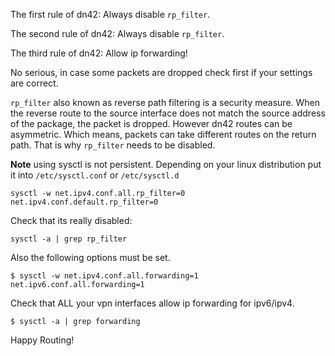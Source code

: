 The first rule of dn42: Always disable `rp_filter`. 

The second rule of dn42: Always disable `rp_filter`. 

The third rule of dn42: Allow ip forwarding!

No serious, in case some packets are dropped check first if your settings are correct.

`rp_filter` also known as reverse path filtering is a security measure. 
When the reverse route to the source interface does not match the source address of the package, the packet is dropped. However dn42 routes can be asymmetric. Which means, packets can take different routes on the return path.
That is why `rp_filter` needs to be disabled.

**Note** using sysctl is not persistent. Depending on your linux distribution put it into `/etc/sysctl.conf` or `/etc/sysctl.d`

```
sysctl -w net.ipv4.conf.all.rp_filter=0 net.ipv4.conf.default.rp_filter=0
```

Check that its really disabled:
```
sysctl -a | grep rp_filter
```

Also the following options must be set.
```
$ sysctl -w net.ipv4.conf.all.forwarding=1 net.ipv6.conf.all.forwarding=1
```

Check that ALL your vpn interfaces allow ip forwarding for ipv6/ipv4.
```
$ sysctl -a | grep forwarding
```

Happy Routing!